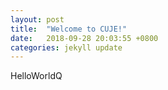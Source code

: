 ```yaml
---
layout: post
title:  "Welcome to CUJE!"
date:   2018-09-28 20:03:55 +0800
categories: jekyll update
---
```


HelloWorldQ
